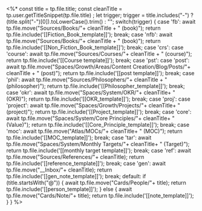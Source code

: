 <%*
const title = tp.file.title;
const cleanTitle = tp.user.getTitleSnippet(tp.file.title) ;
let trigger;
trigger = title.includes("-") ? (title.split("-")[0]).toLowerCase().trim() : "";
switch(trigger) {
	case 'fb':
		await tp.file.move("Sources/Books/"+ cleanTitle + " (book)");
		return tp.file.include('[[Fiction_Book_template]]');
		break;
	case 'nfb':
		await tp.file.move("Sources/Books/"+ cleanTitle + " (book)");
		return tp.file.include('[[Non_Fiction_Book_template]]');
		break;
	case 'crs':
	case 'course':
		await tp.file.move("Sources/Courses/"+ cleanTitle + " (course)");
		return tp.file.include('[[Course template]]');
		break;
	case 'pst':
	case 'post':
		await tp.file.move("Spaces/Growth/Areas/Content Creation/Blog/Posts/"+ cleanTitle + " (post)");
		return tp.file.include('[[post template]]');
		break;
	case 'phil':
		await tp.file.move("Sources/Philosophers/"+ cleanTitle + " (philosopher)");
		return tp.file.include('[[Philosopher_template]]');
		break;
	case 'okr':
		await tp.file.move("Spaces/System/OKR/"+ cleanTitle+ " (OKR)");
		return tp.file.include('[[OKR_template]]');
		break;
	case 'proj':
	case 'project':
		await tp.file.move("Spaces/Growth/Projects/"+ cleanTitle+ " (project)");
		return tp.file.include('[[Project_template]]');
		break;
	case 'core':
		await tp.file.move("Spaces/System/Core Principles/"+ cleanTitle+ " (Value)");
		return tp.file.include('[[Core_Principle_template]]');
		break;
	case 'moc':
		await tp.file.move("Atlas/MOCs/"+ cleanTitle+ " (MOC)");
		return tp.file.include('[[MOC_template]]');
		break;
	case 'tar':
		await tp.file.move("Spaces/System/Monthly Targets/"+ cleanTitle+ " (Target)");
		return tp.file.include('[[monthly target template]]');
		break;
	case 'ref':
		await tp.file.move("Sources/References/"+ cleanTitle);
		return tp.file.include('[[reference_template]]');
		break;
	case 'gen':
		await  tp.file.move("__Inbox/"+ cleanTitle);
		return tp.file.include('[[gen_note_template]]');
		break;
	default:
		if (title.startsWith("@")) {
			await tp.file.move("Cards/People/"+ title);
			return tp.file.include('[[person_template]]');
		}
		else {
			await tp.file.move("Cards/Note/"+ title);
			return tp.file.include('[[note_template]]');
		}
}
%>